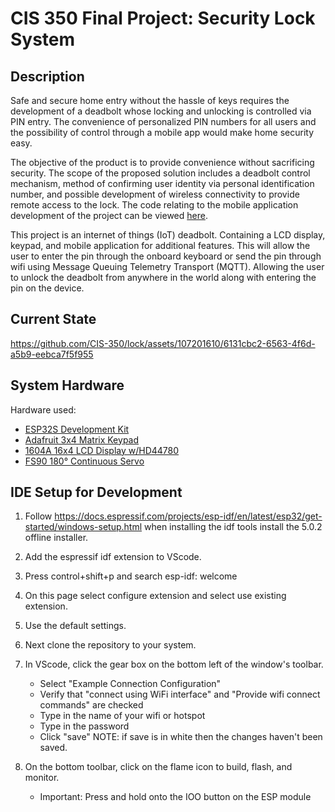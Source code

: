 # CIS 350 Final Project: Security Lock System

## Description
Safe and secure home entry without the hassle of keys requires the development of a deadbolt whose locking and unlocking is controlled via PIN entry. The convenience of personalized PIN numbers for all users and the possibility of control through a mobile app would make home security easy.

The objective of the product is to provide convenience without sacrificing security. The scope of the proposed solution includes a deadbolt control mechanism, method of confirming user identity via personal identification number, and possible development of wireless connectivity to provide remote access to the lock. The code relating to the mobile application development of the project can be viewed [here](https://github.com/CIS-350/lock_app).

This project is an internet of things (IoT) deadbolt. Containing a LCD display, keypad, and mobile application for additional features. This will allow the user to enter the pin through the onboard keyboard or send the pin through wifi using Message Queuing Telemetry Transport (MQTT). Allowing the user to unlock the deadbolt from anywhere in the world along with entering the pin on the device. 


## Current State
https://github.com/CIS-350/lock/assets/107201610/6131cbc2-6563-4f6d-a5b9-eebca7f5f955


## System Hardware
Hardware used:
- [ESP32S Development Kit](https://www.amazon.com/dp/B09J95SMG7?psc=1&ref=ppx_yo2ov_dt_b_product_details)
- [Adafruit 3x4 Matrix Keypad](https://www.amazon.com/dp/B00QSHPCO8?psc=1&ref=ppx_yo2ov_dt_b_product_details)
- [1604A 16x4 LCD Display w/HD44780](https://www.just4funelectronics.com/product-page/16x4-lcd-display)
- [FS90 180° Continuous Servo](https://www.just4funelectronics.com/product-page/fitech-fs90-120-degree-servo-motor)


## IDE Setup for Development
1. Follow https://docs.espressif.com/projects/esp-idf/en/latest/esp32/get-started/windows-setup.html when installing the idf tools install the 5.0.2 offline installer.

2. Add the espressif idf extension to VScode.

3. Press control+shift+p and search esp-idf: welcome

4. On this page select configure extension and select use existing extension.

5. Use the default settings.

6. Next clone the repository to your system.

7. In VScode, click the gear box on the bottom left of the window's toolbar.
    - Select "Example Connection Configuration"
    - Verify that "connect using WiFi interface" and "Provide wifi connect commands" are checked 
    - Type in the name of your wifi or hotspot 
    - Type in the password 
    - Click "save" NOTE: if save is in white then the changes haven't been saved. 
  
8. On the bottom toolbar, click on the flame icon to build, flash, and monitor.
    - Important: Press and hold onto the IOO button on the ESP module 

